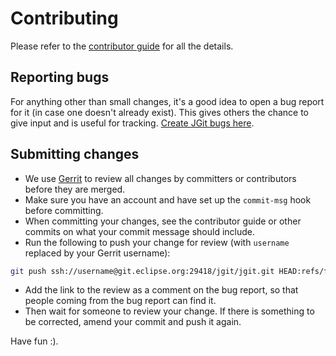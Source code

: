 # Contributing

Please refer to the [contributor guide](https://wiki.eclipse.org/EGit/Contributor_Guide) for all the details.

## Reporting bugs

For anything other than small changes, it's a good idea to open a bug
report for it (in case one doesn't already exist). This gives others the
chance to give input and is useful for tracking. 
[Create JGit bugs here](https://bugs.eclipse.org/bugs/enter_bug.cgi?product=JGit).

## Submitting changes

- We use [Gerrit](https://git.eclipse.org/r/) to review all changes by committers
or contributors before they are merged.
- Make sure you have an account and have set up the `commit-msg` hook
before committing.
- When committing your changes, see the contributor guide or other commits
on what your commit message should include.
- Run the following to push your change for review (with `username`
replaced by your Gerrit username):

```bash
git push ssh://username@git.eclipse.org:29418/jgit/jgit.git HEAD:refs/for/master
```

- Add the link to the review as a comment on the bug report, so that
people coming from the bug report can find it.
- Then wait for someone to review your change. If there is something to be
corrected, amend your commit and push it again.

Have fun :).
